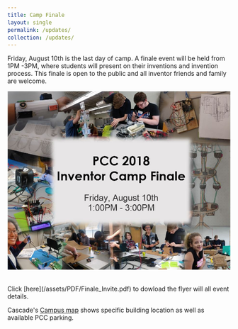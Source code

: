 ```yaml
---
title: Camp Finale
layout: single
permalink: /updates/
collection: /updates/
---
```


Friday, August 10th is the last day of camp. A finale event will be held from 1PM -3PM, where students will present on their inventions and invention process. This finale is open to the public and all inventor friends and family are welcome. 

<p align="center">
<img src="/assets/images/Finale.JPG">
</p>

<br>
Click [here](/assets/PDF/Finale_Invite.pdf) to dowload the flyer will all event details.

Cascade's [Campus map](https://www.google.com/url?sa=t&rct=j&q=&esrc=s&source=web&cd=1&cad=rja&uact=8&ved=0ahUKEwiHwP2GypjcAhVKw1QKHfibAjcQFggpMAA&url=https%3A%2F%2Fwww.pcc.edu%2Fabout%2Flocations%2Fcascade%2Fdocuments%2Fca-campus-map.pdf&usg=AOvVaw0hSWLSkaZCr0Vh4eadiA-f) shows specific building location as well as available PCC parking. 

